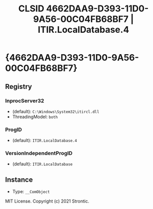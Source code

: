 ﻿---
title: "CLSID 4662DAA9-D393-11D0-9A56-00C04FB68BF7 | ITIR.LocalDatabase.4"
excerpt: What is COM-Object CLSID 4662DAA9-D393-11D0-9A56-00C04FB68BF7?
---

# {4662DAA9-D393-11D0-9A56-00C04FB68BF7}


## Registry


### InprocServer32

* (default): `C:\Windows\System32\itircl.dll`
* ThreadingModel: `both`

### ProgID

* (default): `ITIR.LocalDatabase.4`

### VersionIndependentProgID

* (default): `ITIR.LocalDatabase`

## Instance

* Type: `__ComObject`

MIT License. Copyright (c) 2021 Strontic.


